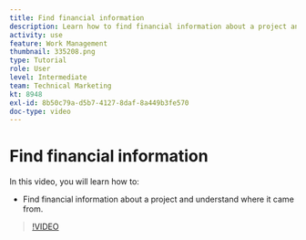 ```yaml
---
title: Find financial information
description: Learn how to find financial information about a project and understand where it came from.
activity: use
feature: Work Management
thumbnail: 335208.png
type: Tutorial
role: User
level: Intermediate
team: Technical Marketing
kt: 8948
exl-id: 8b50c79a-d5b7-4127-8daf-8a449b3fe570
doc-type: video
---
```

# Find financial information

In this video, you will learn how to:

* Find financial information about a project and understand where it came from.

>[!VIDEO](https://video.tv.adobe.com/v/335208/?quality=12&learn=on)
